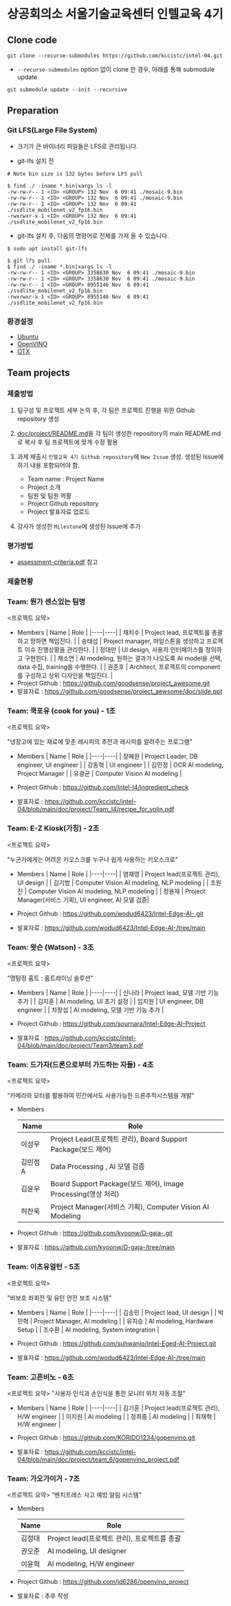 # 상공회의소 서울기술교육센터 인텔교육 4기

## Clone code 

```shell
git clone --recurse-submodules https://github.com/kccistc/intel-04.git
```

* `--recurse-submodules` option 없이 clone 한 경우, 아래를 통해 submodule update

```shell
git submodule update --init --recursive
```

## Preparation

### Git LFS(Large File System)

* 크기가 큰 바이너리 파일들은 LFS로 관리됩니다.

* git-lfs 설치 전

```shell
# Note bin size is 132 bytes before LFS pull

$ find ./ -iname *.bin|xargs ls -l
-rw-rw-r-- 1 <ID> <GROUP> 132 Nov  6 09:41 ./mosaic-9.bin
-rw-rw-r-- 1 <ID> <GROUP> 132 Nov  6 09:41 ./mosaic-9.bin
-rw-rw-r-- 1 <ID> <GROUP> 132 Nov  6 09:41 ./ssdlite_mobilenet_v2_fp16.bin
-rwxrwxr-x 1 <ID> <GROUP> 132 Nov  6 09:41 ./ssdlite_mobilenet_v2_fp16.bin
```

* git-lfs 설치 후, 다음의 명령어로 전체를 가져 올 수 있습니다.

```shell
$ sudo apt install git-lfs

$ git lfs pull
$ find ./ -iname *.bin|xargs ls -l
-rw-rw-r-- 1 <ID> <GROUP> 3358630 Nov  6 09:41 ./mosaic-9.bin
-rw-rw-r-- 1 <ID> <GROUP> 3358630 Nov  6 09:41 ./mosaic-9.bin
-rw-rw-r-- 1 <ID> <GROUP> 8955146 Nov  6 09:41 ./ssdlite_mobilenet_v2_fp16.bin
-rwxrwxr-x 1 <ID> <GROUP> 8955146 Nov  6 09:41 ./ssdlite_mobilenet_v2_fp16.bin
```

### 환경설정

* [Ubuntu](./doc/environment/ubuntu.md)
* [OpenVINO](./doc/environment/openvino.md)
* [OTX](./doc/environment/otx.md)

## Team projects

### 제출방법

1. 팀구성 및 프로젝트 세부 논의 후, 각 팀은 프로젝트 진행을 위한 Github repository 생성

2. [doc/project/README.md](./doc/project/README.md)을 각 팀이 생성한 repository의 main README.md로 복사 후 팀 프로젝트에 맞게 수정 활용

3. 과제 제출시 `인텔교육 4기 Github repository`에 `New Issue` 생성. 생성된 Issue에 하기 내용 포함되어야 함.

    * Team name : Project Name
    * Project 소개
    * 팀원 및 팀원 역활
    * Project Github repository
    * Project 발표자료 업로드

4. 강사가 생성한 `Milestone`에 생성된 Issue에 추가 

### 평가방법

* [assessment-criteria.pdf](./doc/project/assessment-criteria.pdf) 참고

### 제출현황

### Team: 뭔가 센스있는 팀명
<프로젝트 요약>
* Members
  | Name | Role |
  |----|----|
  | 채치수 | Project lead, 프로젝트를 총괄하고 망하면 책임진다. |
  | 송태섭 | Project manager, 마일스톤을 생성하고 프로젝트 이슈 진행상황을 관리한다. |
  | 정대만 | UI design, 사용자 인터페이스를 정의하고 구현한다. |
  | 채소연 | AI modeling, 원하는 결과가 나오도록 AI model을 선택, data 수집, training을 수행한다. |
  | 권준호 | Architect, 프로젝트의 component를 구성하고 상위 디자인을 책임진다. |
* Project Github : https://github.com/goodsense/project_awesome.git
* 발표자료 : https://github.com/goodsense/project_aewsome/doc/slide.ppt


### Team: 쿡포유 (cook for you) - 1조
<프로젝트 요약>

"냉장고에 있는 재료에 맞춘 레시피의 추천과 레시피를 알려주는 프로그램"

* Members
  | Name | Role |
  |----|----|
  | 장혜원 | Project Leader, DB engineer, UI engineer  |
  | 강동혁 | UI engineer   |
  | 김민정 | OCR AI modeling, Project Manager |
  | 유광균 | Computer Vision AI modeling |
  
* Project Github : https://github.com/Intel-I4/ingredient_check
* 발표자료 : https://github.com/kccistc/intel-04/blob/main/doc/project/Team_I4/recipe_for_yolin.pdf



### Team: E-Z Kiosk(가칭) - 2조
<프로젝트 요약>

"누군가에게는 어려운 키오스크를 누구나 쉽게 사용하는 키오스크로"

* Members
  | Name | Role |
  |----|----|
  | 염재영 | Project lead(프로젝트 관리), UI design  |
  | 김기범 | Computer Vision AI modeling, NLP modeling   |
  | 조원진 | Computer Vision AI modeling, NLP modeling  |
  | 정용재 | Project Manager(서비스 기획), UI engineer, AI 모델 검증|
  
* Project Github : https://github.com/wodud6423/Intel-Edge-AI-.git
* 발표자료 : https://github.com/wodud6423/Intel-Edge-AI-/tree/main


### Team: 왓슨 (Watson) - 3조
<프로젝트 요약>

"명탐정 홈트 : 홈트레이닝 솔루션"

* Members
  | Name | Role |
  |----|----|
  | 신나라 | Project lead, 모델 기반 기능 추가 |
  | 김지훈 | AI modeling, UI 초기 설정 |
  | 임지원 | UI engineer, DB engineer |
  | 차창섭 | AI modeling, 모델 기반 기능 추가 |
  
* Project Github : https://github.com/sournara/Intel-Edge-AI-Project
* 발표자료 : https://github.com/kccistc/intel-04/blob/main/doc/project/Team3/team3.pdf


### Team:   드가자(드론으로부터 가드하는 자들)  - 4조

<프로젝트 요약>

“카메라와 모터를 활용하여 민간에서도 사용가능한 드론추적시스템을 개발”

* Members


    | Name | Role |
    | --- | --- |
    | 이성우 | Project Lead(프로젝트 관리), Board Support Package(보드 제어)  |
    | 김민정A | Data Processing , AI 모델 검증 |
    | 김윤우 | Board Support Package(보드 제어),  Image Processing(영상 처리)  |
    | 허찬욱  | Project Manager(서비스 기획), Computer Vision AI Modeling |


* Project Github : https://github.com/kyoonw/D-gaja-.git
* 발표자료 : https://github.com/kyoonw/D-gaja-/tree/main

### Team: 이츠유얼턴 - 5조
<프로젝트 요약>

"비보호 좌회전 및 유턴 안전 보조 시스템"

* Members
  | Name | Role |
  |----|----|
  | 김승민 | Project lead, UI design  |
  | 박민혁 | Project Manager, AI modeling    |
  | 유지승 | AI modeling, Hardware Setup   |
  | 조수환 | AI modeling, System integration |

* Project Github : https://github.com/suhwanjo/Intel-Eged-AI-Project.git
* 발표자료 : https://github.com/wodud6423/Intel-Edge-AI-/tree/main

### Team: 고픈비노 - 6조
<프로젝트 요약>
"사용자 인식과 손인식을 통한 모니터 위치 자동 조절"
* Members
  | Name | Role |
  |----|----|
  | 김기훈 | Project lead(프로젝트 관리), H/W engineer |
  | 이지원 | AI modeling |
  | 정희중 | AI modeling |
  | 최재혁 | H/W engineer |

* Project Github : https://github.com/KORIDO1234/gopenvino.git
* 발표자료 : https://github.com/kccistc/intel-04/blob/main/doc/project/team_6/gopenvino_project.pdf

### Team: 가오가이거 - 7조

<프로젝트 요약>
”벤치프레스 사고 예방 알림 시스템"

- Members
    
    
    | Name | Role |
    | --- | --- |
    | 김정대 | Project lead(프로젝트 관리), 프로젝트를 총괄 |
    | 권오준 | AI modeling, UI designer |
    | 이윤혁 | AI modeling, H/W engineer |
- Project Github : https://github.com/jd6286/openvino_project
- 발표자료 : 추후 작성

